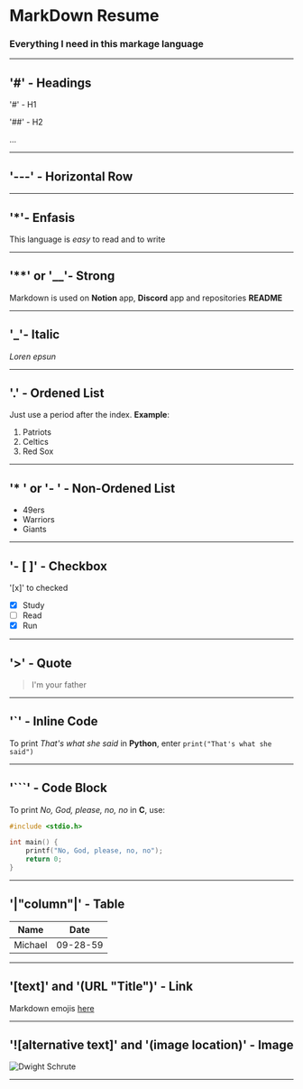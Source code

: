 # MarkDown Resume
### Everything I need in this markage language

---
## '#' - Headings
'#' - H1

'##' - H2

...

---
## '---' - Horizontal Row

---
## '*'- Enfasis
This language is *easy* to read and to write

---
## '**' or '__'- Strong
Markdown is used on **Notion** app, **Discord** app and repositories **README**

---
## '_'- Italic
_Loren epsun_

---
## '.' - Ordened List
Just use a period after the index. __Example__:

1. Patriots
2. Celtics
3. Red Sox

---
## '* ' or '- ' - Non-Ordened List
* 49ers
* Warriors
* Giants

---
## '- [ ]' - Checkbox
'[x]' to checked

- [x] Study
- [ ] Read
- [x] Run

---
## '>' - Quote
> I'm your father

---
## '`' - Inline Code
To print *That's what she said* in **Python**, enter `print("That's what she said")`

---
## '```' - Code Block
To print *No, God, please, no, no* in **C**, use:
```C
#include <stdio.h>

int main() {
    printf("No, God, please, no, no");
    return 0;
}
```

---
## '|"column"|' - Table
| Name | Date |
| - | - |
| Michael | 09-28-59 |

---
## '[text]' and '(URL "Title")' - Link
Markdown emojis [here](https://github.com/ikatyang/emoji-cheat-sheet "GitHub Repository")

---
## '![alternative text]' and '(image location)' - Image
![Dwight Schrute](https://images-na.ssl-images-amazon.com/images/I/318CwoeT9vL._AC_.jpg "Hannibal")

---
